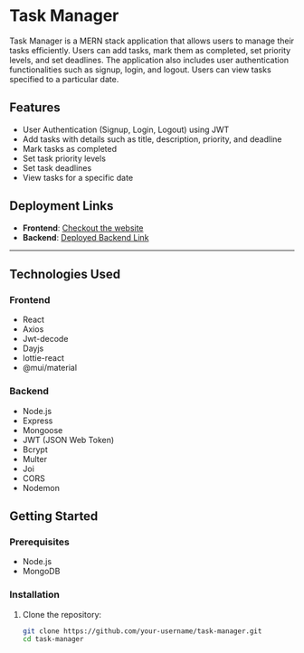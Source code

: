 # Task Manager

Task Manager is a MERN stack application that allows users to manage their tasks efficiently. Users can add tasks, mark them as completed, set priority levels, and set deadlines. The application also includes user authentication functionalities such as signup, login, and logout. Users can view tasks specified to a particular date.

## Features

- User Authentication (Signup, Login, Logout) using JWT
- Add tasks with details such as title, description, priority, and deadline
- Mark tasks as completed
- Set task priority levels
- Set task deadlines
- View tasks for a specific date

## Deployment Links

- **Frontend**: [Checkout the website](https://taskmangerapp.netlify.app)
- **Backend**: [Deployed Backend Link](https://taskmanager-rhn5.onrender.com/)

---
## Technologies Used

### Frontend

- React
- Axios
- Jwt-decode
- Dayjs
- lottie-react
- @mui/material

### Backend

- Node.js
- Express
- Mongoose
- JWT (JSON Web Token)
- Bcrypt
- Multer
- Joi
- CORS
- Nodemon

## Getting Started

### Prerequisites

- Node.js
- MongoDB

### Installation

1. Clone the repository:

   ```bash
   git clone https://github.com/your-username/task-manager.git
   cd task-manager
